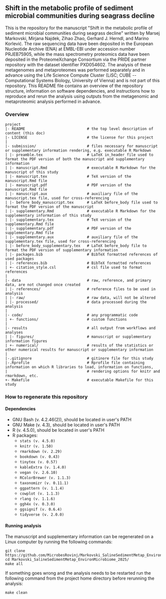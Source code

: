 ## Shift in the metabolic profile of sediment microbial communities during seagrass decline
 
This is the repository for the manuscript "Shift in the metabolic profile of sediment microbial communities during seagrass decline" written by Marsej Markovski, Mirjana Najdek, Zihao Zhao, Gerhard J. Herndl, and Marino Korlević. The raw sequencing data have been deposited in the European Nucleotide Archive (ENA) at EMBL-EBI under accession number PRJEB75905, while the mass spectrometry proteomics data have been deposited in the ProteomeXchange Consortium via the PRIDE partner repository with the dataset identifier PXD054602. The analysis of these metagenomes and metaproteomes was performed separately and in advance using the Life Science Compute Cluster (LiSC; CUBE -- Computational Systems Biology, University of Vienna) and is not part of this repository. This README file contains an overview of the repository structure, information on software dependencies, and instructions how to reproduce and rerun the analysis using outputs from the metagenomic and metaproteomic analysis performed in advance.

### Overview

	project
	|- README                            # the top level description of content (this doc)
	|- LICENSE                           # the license for this project
	|
	|- submission/                       # files necessary for manuscript or supplementary information rendering, e.g. executable R Markdown
	| |- preamble.tex                    # LaTeX in_header file used to format the PDF version of both the manuscript and supplementary information
	| |- manuscript.Rmd                  # executable R Markdown for the manuscript of this study
	| |- manuscript.tex                  # TeX version of the manuscript.Rmd file
	| |- manuscript.pdf                  # PDF version of the manuscript.Rmd file
	| |- manuscript.aux                  # auxiliary file of the manuscript.tex file, used for cross-referencing
	| |- before_body_manuscript.tex      # LaTeX before_body file used to format the PDF version of the manuscript
	| |- supplementary.Rmd               # executable R Markdown for the supplementary information of this study
	| |- supplementary.tex               # TeX version of the supplementary.Rmd file
	| |- supplementary.pdf               # PDF version of the supplementary.Rmd file
	| |- supplementary.aux               # auxiliary file of the supplementary.tex file, used for cross-referencing
	| |- before_body_supplementary.tex   # LaTeX before_body file to format the PDF version of supplementary information
	| |- packages.bib                    # BibTeX formatted references of used packages
	| |- references.bib                  # BibTeX formatted references
	| +- citation_style.csl              # csl file used to format references
	|
	|- data                              # raw, reference, and primary data, are not changed once created
	| |- references/                     # reference files to be used in analysis
	| |- raw/                            # raw data, will not be altered
	| |- processed/                      # data processed during the analysis 
	|
	|- code/                             # any programmatic code
	| +- functions/                      # custom functions
	|
	|- results                           # all output from workflows and analyses
	| |- figures/                        # manuscript or supplementary information figures
	| +- numerical/                      # results of the statistics or other numerical results for manuscript or supplementary information
	|
	|-.gitignore                         # gitinore file for this study
	|-.Rprofile                          # Rprofile file containing information on which R libraries to load, information on functions,
	|                                    # rendering options for knitr and rmarkdown, etc.
	+- Makefile                          # executable Makefile for this study

### How to regenerate this repository

#### Dependencies
* GNU Bash (v. 4.2.46(2)), should be located in user's PATH
* GNU Make (v. 4.3), should be located in user's PATH
* R (v. 4.5.0), should be located in user's PATH
* R packages:
  * `stats (v. 4.5.0)`
  * `knitr (v. 1.50)`
  * `rmarkdown (v. 2.29)`
  * `bookdown (v. 0.43)`
  * `tinytex (v. 0.57)`
  * `kableExtra (v. 1.4.0)`
  * `vegan (v. 2.6.10)`
  * `RColorBrewer (v. 1.1.3)`
  * `taxonomizr (v. 0.11.1)`
  * `ggpattern (v. 1.1.4)`
  * `cowplot (v. 1.1.3)`
  * `rlang (v. 1.1.6)`
  * `ggh4x (v. 0.3.0)`
  * `ggsignif (v. 0.6.4)`
  * `tidyverse (v. 2.0.0)`

#### Running analysis
The manuscript and supplementary information can be regenerated on a Linux computer by running the following commands:
```
git clone https://github.com/MicrobesRovinj/Markovski_SalineSedimentMetap_EnvironMicrobiome_2025.git
cd Markovski_SalineSedimentMetap_EnvironMicrobiome_2025/
make all
```
If something goes wrong and the analysis needs to be restarted run the following command from the project home directory before rerunning the analysis:
```
make clean
```

